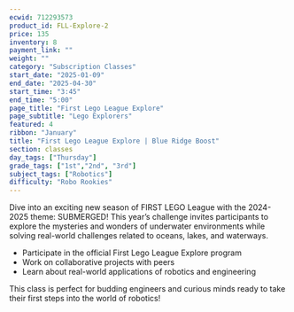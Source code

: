 ```yaml
---
ecwid: 712293573
product_id: FLL-Explore-2
price: 135
inventory: 8
payment_link: ""
weight: ""
category: "Subscription Classes"
start_date: "2025-01-09"
end_date: "2025-04-30"
start_time: "3:45"
end_time: "5:00"
page_title: "First Lego League Explore"
page_subtitle: "Lego Explorers"
featured: 4
ribbon: "January"
title: "First Lego League Explore | Blue Ridge Boost"
section: classes
day_tags: ["Thursday"]
grade_tags: ["1st","2nd", "3rd"]
subject_tags: ["Robotics"]
difficulty: "Robo Rookies"
---
```

<p><strong></strong></p><p>Dive into an exciting new season of FIRST LEGO League with the 2024-2025 theme: SUBMERGED! This year’s challenge invites participants to explore the mysteries and wonders of underwater environments while solving real-world challenges related to oceans, lakes, and waterways.</p><ul>
	<li>Participate in the official First Lego League Explore program</li>
	<li>Work on collaborative projects with peers</li>
	<li>Learn about real-world applications of robotics and engineering</li>
</ul><p>This class is perfect for budding engineers and curious minds ready to take their first steps into the world of robotics!</p>
